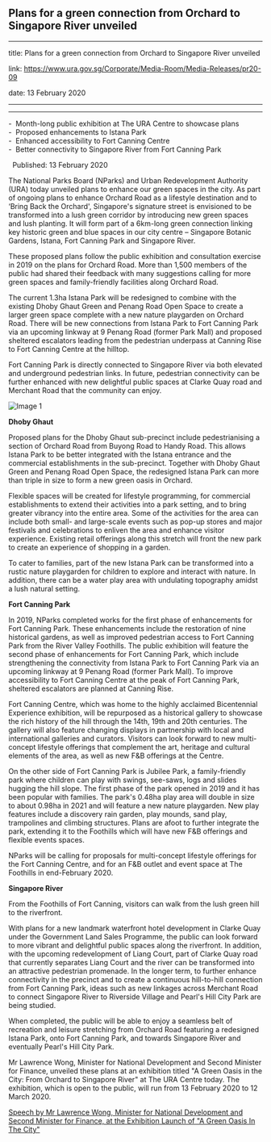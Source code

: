 ## Plans for a green connection from Orchard to Singapore River unveiled
---
title: Plans for a green connection from Orchard to Singapore River unveiled

link: https://www.ura.gov.sg/Corporate/Media-Room/Media-Releases/pr20-09

date: 13 February 2020

---

---------------------------------------------------------------------

\-  Month-long public exhibition at The URA Centre to showcase plans  
\-  Proposed enhancements to Istana Park  
\-  Enhanced accessibility to Fort Canning Centre  
\-  Better connectivity to Singapore River from Fort Canning Park

  Published: 13 February 2020

The National Parks Board (NParks) and Urban Redevelopment Authority (URA) today unveiled plans to enhance our green spaces in the city. As part of ongoing plans to enhance Orchard Road as a lifestyle destination and to ‘Bring Back the Orchard', Singapore's signature street is envisioned to be transformed into a lush green corridor by introducing new green spaces and lush planting. It will form part of a 6km-long green connection linking key historic green and blue spaces in our city centre – Singapore Botanic Gardens, Istana, Fort Canning Park and Singapore River.

These proposed plans follow the public exhibition and consultation exercise in 2019 on the plans for Orchard Road. More than 1,500 members of the public had shared their feedback with many suggestions calling for more green spaces and family-friendly facilities along Orchard Road.

The current 1.3ha Istana Park will be redesigned to combine with the existing Dhoby Ghaut Green and Penang Road Open Space to create a larger green space complete with a new nature playgarden on Orchard Road. There will be new connections from Istana Park to Fort Canning Park via an upcoming linkway at 9 Penang Road (former Park Mall) and proposed sheltered escalators leading from the pedestrian underpass at Canning Rise to Fort Canning Centre at the hilltop.

Fort Canning Park is directly connected to Singapore River via both elevated and underground pedestrian links. In future, pedestrian connectivity can be further enhanced with new delightful public spaces at Clarke Quay road and Merchant Road that the community can enjoy.

![Image 1](https://www.ura.gov.sg/-/media/Corporate/Media-Room/2020/Feb/pr20-09IMG1.jpg?h=354&w=500)

**Dhoby Ghaut**

Proposed plans for the Dhoby Ghaut sub-precinct include pedestrianising a section of Orchard Road from Buyong Road to Handy Road. This allows Istana Park to be better integrated with the Istana entrance and the commercial establishments in the sub-precinct. Together with Dhoby Ghaut Green and Penang Road Open Space, the redesigned Istana Park can more than triple in size to form a new green oasis in Orchard.

Flexible spaces will be created for lifestyle programming, for commercial establishments to extend their activities into a park setting, and to bring greater vibrancy into the entire area. Some of the activities for the area can include both small- and large-scale events such as pop-up stores and major festivals and celebrations to enliven the area and enhance visitor experience. Existing retail offerings along this stretch will front the new park to create an experience of shopping in a garden.

To cater to families, part of the new Istana Park can be transformed into a rustic nature playgarden for children to explore and interact with nature. In addition, there can be a water play area with undulating topography amidst a lush natural setting.

**Fort Canning Park**

In 2019, NParks completed works for the first phase of enhancements for Fort Canning Park. These enhancements include the restoration of nine historical gardens, as well as improved pedestrian access to Fort Canning Park from the River Valley Foothills. The public exhibition will feature the second phase of enhancements for Fort Canning Park, which include strengthening the connectivity from Istana Park to Fort Canning Park via an upcoming linkway at 9 Penang Road (former Park Mall). To improve accessibility to Fort Canning Centre at the peak of Fort Canning Park, sheltered escalators are planned at Canning Rise.

Fort Canning Centre, which was home to the highly acclaimed Bicentennial Experience exhibition, will be repurposed as a historical gallery to showcase the rich history of the hill through the 14th, 19th and 20th centuries. The gallery will also feature changing displays in partnership with local and international galleries and curators. Visitors can look forward to new multi-concept lifestyle offerings that complement the art, heritage and cultural elements of the area, as well as new F&B offerings at the Centre.

On the other side of Fort Canning Park is Jubilee Park, a family-friendly park where children can play with swings, see-saws, logs and slides hugging the hill slope. The first phase of the park opened in 2019 and it has been popular with families. The park's 0.48ha play area will double in size to about 0.98ha in 2021 and will feature a new nature playgarden. New play features include a discovery rain garden, play mounds, sand play, trampolines and climbing structures. Plans are afoot to further integrate the park, extending it to the Foothills which will have new F&B offerings and flexible events spaces.

NParks will be calling for proposals for multi-concept lifestyle offerings for the Fort Canning Centre, and for an F&B outlet and event space at The Foothills in end-February 2020.

**Singapore River**

From the Foothills of Fort Canning, visitors can walk from the lush green hill to the riverfront.

With plans for a new landmark waterfront hotel development in Clarke Quay under the Government Land Sales Programme, the public can look forward to more vibrant and delightful public spaces along the riverfront. In addition, with the upcoming redevelopment of Liang Court, part of Clarke Quay road that currently separates Liang Court and the river can be transformed into an attractive pedestrian promenade. In the longer term, to further enhance connectivity in the precinct and to create a continuous hill-to-hill connection from Fort Canning Park, ideas such as new linkages across Merchant Road to connect Singapore River to Riverside Village and Pearl's Hill City Park are being studied.

When completed, the public will be able to enjoy a seamless belt of recreation and leisure stretching from Orchard Road featuring a redesigned Istana Park, onto Fort Canning Park, and towards Singapore River and eventually Pearl's Hill City Park.

Mr Lawrence Wong, Minister for National Development and Second Minister for Finance, unveiled these plans at an exhibition titled "A Green Oasis in the City: From Orchard to Singapore River" at The URA Centre today. The exhibition, which is open to the public, will run from 13 February 2020 to 12 March 2020.



[Speech by Mr Lawrence Wong, Minister for National Development and Second Minister for Finance, at the Exhibition Launch of "A Green Oasis In The City"](https://www.ura.gov.sg/Corporate/Data/Newsroom/speeches/2020/Feb/speech20-09)